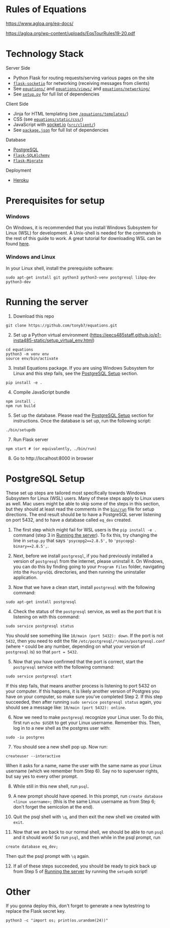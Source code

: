 Rules of Equations
==================
https://www.agloa.org/eq-docs/

https://agloa.org/wp-content/uploads/EqsTourRules19-20.pdf

Technology Stack
================
Server Side
- Python Flask for routing requests/serving various pages on the site
- [`flask-socketio`](https://github.com/miguelgrinberg/Flask-SocketIO) for networking (receiving messages from clients)
- See [`equations/`](https://github.com/tonyb7/equations/tree/master/equations) and [`equations/views/`](https://github.com/tonyb7/equations/tree/master/equations/views) and [`equations/networking/`](https://github.com/tonyb7/equations/tree/master/equations/networking)
- See [`setup.py`](https://github.com/tonyb7/equations/blob/master/setup.py) for full list of dependencies

Client Side
- Jinja for HTML templating (see [`/equations/templates/`](https://github.com/tonyb7/equations/tree/master/equations/templates))
- CSS (see [`equations/static/css/`](https://github.com/tonyb7/equations/tree/master/equations/static/css))
- JavaScript with [socket.io](https://socket.io) ([`src/client/`](https://github.com/tonyb7/equations/tree/master/src/client))
- See [`package.json`](https://github.com/tonyb7/equations/blob/master/package.json) for full list of dependencies

Database
- [PostgreSQL](https://www.heroku.com/postgres)
- [`Flask-SQLAlchemy`](https://flask-sqlalchemy.palletsprojects.com/en/2.x/)
- [`Flask-Migrate`](https://flask-migrate.readthedocs.io/en/latest/)

Deployment
- [Heroku](https://www.heroku.com)

Prerequisites for setup
==================
### Windows
On Windows, it is recommended that you install Windows Subsystem for Linux (WSL) for development. A Unix-shell is needed for the commands in the rest of this guide to work. A great tutorial for downloading WSL can be found [here](https://eecs280staff.github.io/p1-stats/setup_wsl.html).

### Windows and Linux
In your Linux shell, install the prerequisite software:
```
sudo apt-get install git python3 python3-venv postgresql libpq-dev python3-dev
```


Running the server
================
1. Download this repo
```
git clone https://github.com/tonyb7/equations.git
```

2. Set up a Python virtual environment (https://eecs485staff.github.io/p1-insta485-static/setup_virtual_env.html)
```
cd equations 
python3 -m venv env 
source env/bin/activate
```

3. Install Equations package. If you are using Windows Subsystem for Linux and this step fails, see the [PostgreSQL Setup](#postgresql-setup) section.
```
pip install -e .
```

4. Compile JavaScript bundle
```
npm install .
npm run build
```

5. Set up the database. Please read the [PostgreSQL Setup](#postgresql-setup) section for instructions. Once the database is set up, run the following script:
```
./bin/setupdb
```

7. Run Flask server
```
npm start # (or equivalently, ./bin/run)
```

8. Go to http://localhost:8000 in browser

# PostgreSQL Setup
These set up steps are tailored most specifically towards Windows Subsystem for Linux (WSL) users. Many of these steps apply to Linux users as well. Mac users might be able to skip some of the steps in this section, but they should at least read the comments in the [`bin/run`](https://github.com/tonyb7/equations/blob/master/bin/setupdb) file for setup directions. The end result should be to have a PostgreSQL server listening on port 5432, and to have a database called `eq_dev` created.

1. The first step which might fail for WSL users is the `pip install -e .` command (step 3 in [Running the server](#running-the-server)). To fix this, try changing the line in `setup.py` that says `'psycopg2==2.8.5',` to `'psycopg2-binary==2.8.5',`.  

2. Next, before we install `postgresql`, if you had previously installed a version of `postgresql` from the internet, please uninstall it. On Windows, you can do this by finding going to your `Program Files` folder, navigating into the `PostgreSQL` directories, and then running the uninstaller application.

3. Now that we have a clean start, install `postgresql` with the following command:
```
sudo apt-get install postgresql
```

4. Check the status of the `postgresql` service, as well as the port that it is listening on with this command:
```
sudo service postgresql status
```
You should see something like `10/main (port 5432): down`. If the port is not `5432`, then you need to edit the file `/etc/postgresql/*/main/postgresql.conf` (where `*` could be any number, depending on what your version of `postgresql` is) so that `port = 5432`. 

5. Now that you have confirmed that the port is correct, start the `postgresql` service with the following command:
```
sudo service postgresql start
```
If this step fails, that means another process is listening to port 5432 on your computer. If this happens, it is likely another version of Postgres you have on your computer, so make sure you've completed Step 2. 
If this step succeeded, then after running `sudo service postgresql status` again, you should see a message like: `10/main (port 5432): online`.

6. Now we need to make `postgresql` recognize your Linux user. To do this, first run `echo $USER` to get your Linux username. Remember this. Then, log in to a new shell as the postgres user with:
```
sudo -iu postgres
```

7. You should see a new shell pop up. Now run:
```
createuser --interactive
```
When it asks for a name, name the user with the same name as your Linux username (which we remember from Step 6). Say no to superuser rights, but say yes to every other prompt.

8. While still in this new shell, run `psql`.

9. A new prompt should have opened. In this prompt, run `create database <linux username>;` (this is the same Linux username as from Step 6; don't forget the semicolon at the end).
 
10. Quit the psql shell with `\q`, and then exit the new shell we created with `exit`.

11. Now that we are back to our normal shell, we should be able to run `psql` and it should work! So run `psql`, and then while in the psql prompt, run 
```
create database eq_dev;
```
Then quit the psql prompt with `\q` again.

12. If all of these steps succeeded, you should be ready to pick back up from Step 5 of [Running the server](#running-the-server) by running the `setupdb` script!

# Other
If you gonna deploy this, don't forget to generate a new bytestring to replace the Flask secret key.
```
python3 -c "import os; print(os.urandom(24))"
```
